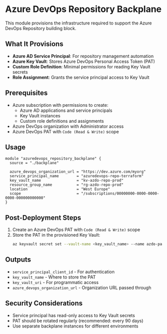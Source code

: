 # Azure DevOps Repository Backplane

This module provisions the infrastructure required to support the Azure DevOps Repository building block.

## What It Provisions

- **Azure AD Service Principal**: For repository management automation
- **Azure Key Vault**: Stores Azure DevOps Personal Access Token (PAT)
- **Custom Role Definition**: Minimal permissions for reading Key Vault secrets
- **Role Assignment**: Grants the service principal access to Key Vault

## Prerequisites

- Azure subscription with permissions to create:
  - Azure AD applications and service principals
  - Key Vault instances
  - Custom role definitions and assignments
- Azure DevOps organization with Administrator access
- Azure DevOps PAT with `Code (Read & Write)` scope

## Usage

```hcl
module "azuredevops_repository_backplane" {
  source = "./backplane"

  azure_devops_organization_url = "https://dev.azure.com/myorg"
  service_principal_name        = "azuredevops-repo-terraform"
  key_vault_name                = "kv-azdo-repo-prod"
  resource_group_name           = "rg-azdo-repo-prod"
  location                      = "West Europe"
  scope                         = "/subscriptions/00000000-0000-0000-0000-000000000000"
}
```

## Post-Deployment Steps

1. Create an Azure DevOps PAT with `Code (Read & Write)` scope
2. Store the PAT in the provisioned Key Vault:
   ```bash
   az keyvault secret set --vault-name <key_vault_name> --name azdo-pat --value <your_pat>
   ```

## Outputs

- `service_principal_client_id` - For authentication
- `key_vault_name` - Where to store the PAT
- `key_vault_uri` - For programmatic access
- `azure_devops_organization_url` - Organization URL passed through

## Security Considerations

- Service principal has read-only access to Key Vault secrets
- PAT should be rotated regularly (recommended: every 90 days)
- Use separate backplane instances for different environments
